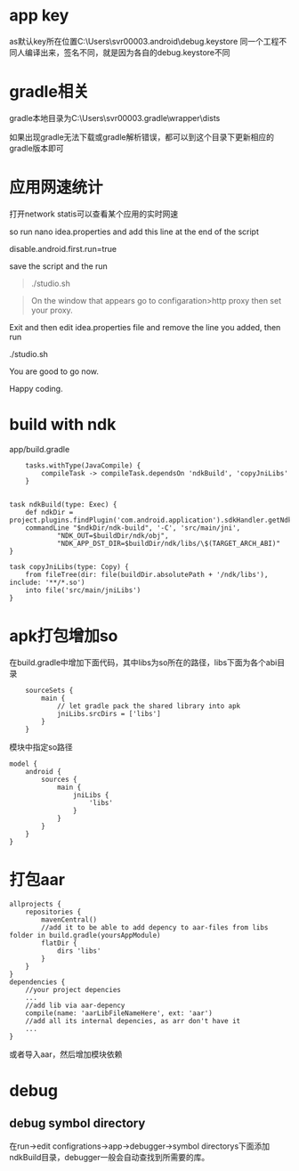 # app key
as默认key所在位置C:\Users\svr00003\.android\debug.keystore
同一个工程不同人编译出来，签名不同，就是因为各自的debug.keystore不同

# gradle相关
gradle本地目录为C:\Users\svr00003\.gradle\wrapper\dists

如果出现gradle无法下载或gradle解析错误，都可以到这个目录下更新相应的gradle版本即可

# 应用网速统计
打开network statis可以查看某个应用的实时网速

so run nano idea.properties
and add this line at the end of the script

disable.android.first.run=true

save the script and the run
> ./studio.sh

> On the window that appears go to configaration>http proxy  then set your proxy.

Exit and then edit idea.properties file and remove the line you added, then run

./studio.sh

You are good to go now.

Happy coding.

# build with ndk
app/build.gradle
```
    tasks.withType(JavaCompile) {
        compileTask -> compileTask.dependsOn 'ndkBuild', 'copyJniLibs'
    }


task ndkBuild(type: Exec) {
    def ndkDir = project.plugins.findPlugin('com.android.application').sdkHandler.getNdkFolder()
    commandLine "$ndkDir/ndk-build", '-C', 'src/main/jni',
            "NDK_OUT=$buildDir/ndk/obj",
            "NDK_APP_DST_DIR=$buildDir/ndk/libs/\$(TARGET_ARCH_ABI)"
}

task copyJniLibs(type: Copy) {
    from fileTree(dir: file(buildDir.absolutePath + '/ndk/libs'), include: '**/*.so')
    into file('src/main/jniLibs')
}
```
# apk打包增加so
在build.gradle中增加下面代码，其中libs为so所在的路径，libs下面为各个abi目录
```
    sourceSets {
        main {
            // let gradle pack the shared library into apk
            jniLibs.srcDirs = ['libs']
        }
    }
```
模块中指定so路径
```
model {
    android {
        sources {
            main {
                jniLibs {
                    'libs'
                }
            }
        }
    }
}
```
# 打包aar
```
allprojects {
    repositories {
        mavenCentral()
        //add it to be able to add depency to aar-files from libs folder in build.gradle(yoursAppModule)
        flatDir {
            dirs 'libs'
        }
    }
}
dependencies {
    //your project depencies
    ...
    //add lib via aar-depency
    compile(name: 'aarLibFileNameHere', ext: 'aar')
    //add all its internal depencies, as arr don't have it
    ...
}
```
或者导入aar，然后增加模块依赖
# debug
## debug symbol directory
在run->edit configrations->app->debugger->symbol directorys下面添加ndkBuild目录，debugger一般会自动查找到所需要的库。